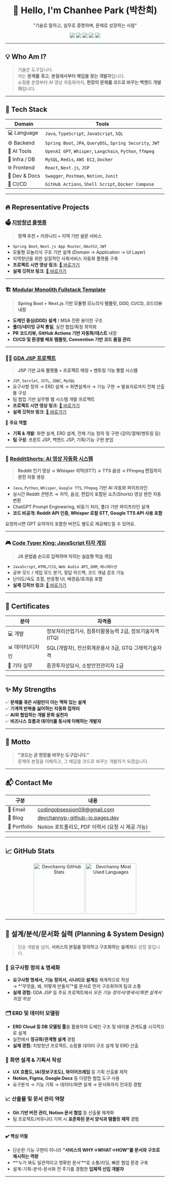 <!-- README.md -->

<h1 align="center">👋 Hello, I'm Chanhee Park (박찬희)</h1>
<p align="center">"기술로 말하고, 실무로 증명하며, 문제로 성장하는 사람"</p>

<p align="center">
  <img src="https://img.shields.io/badge/Backend-Java%20%7C%20Spring%20Boot-green?style=for-the-badge&logo=spring" />
  <img src="https://img.shields.io/badge/Frontend-React%20%7C%20Next.js%20%7C%20JSP-blue?style=for-the-badge&logo=react" />
  <img src="https://img.shields.io/badge/AI-GPT%20%7C%20Whisper%20%7C%20Langchain-orange?style=for-the-badge&logo=openai" />
  <img src="https://img.shields.io/badge/Database-MySQL%20%7C%20QueryDSL%20%7C%20SQL-yellow?style=for-the-badge&logo=mysql" />
  <img src="https://img.shields.io/badge/Infra-Docker%20%7C%20AWS-lightgrey?style=for-the-badge&logo=docker" />
</p>

---

## 💡 Who Am I?

> 기술은 도구입니다.  
> 저는 **문제를 겪고**, **본질에서부터 해답을 찾는 개발자**입니다.  
> 쇼핑몰 운영부터 AI 영상 자동화까지, **현장의 문제를 코드로 바꾸는 백엔드 개발자**입니다.

---

## 🧰 Tech Stack

| Domain | Tools |
|--------|-------|
| 💻 Language | `Java`, `TypeScript`, `JavaScript`, `SQL` |
| ⚙ Backend | `Spring Boot`, `JPA`, `QueryDSL`, `Spring Security`, `JWT` |
| 🤖 AI Tools | `OpenAI GPT`, `Whisper`, `Langchain`, `Python`, `ffmpeg` |
| 💾 Infra / DB | `MySQL`, `Redis`, `AWS EC2`, `Docker` |
| 🌐 Frontend | `React`, `Next.js`, `JSP` |
| 🧪 Dev & Docs | `Swagger`, `Postman`, `Notion`, `Junit` |
| 🚀 CI/CD | `GitHub Actions`, `Shell Script`, `Docker Compose` |

---

## 🔥 Representative Projects

### 🗳️ [지방청년 플랫폼](https://github.com/DevchannyP/JIBANGYOUNG)
> **정책 추천 + 커뮤니티 + 지역 기반 설문 서비스**
- `Spring Boot`, `Next.js App Router`, `OAuth2`, `JWT`
- 모듈형 모놀리식 구조 기반 설계 (Domain → Application → UI Layer)
- 지역청년을 위한 실질적인 사회서비스 자동화 플랫폼 구축
- **프로젝트 시연 영상 링크**: [🔗 바로가기](https://www.youtube.com/watch?v=b-ahpxBXyRU)
- **실제 깃허브 링크**: [🔗 바로가기](https://github.com/DevchannyP/JIBANGYOUNG)
---

### 🏗️ [Modular Monolith Fullstack Template](https://github.com/DevchannyP/MONO-MODULITH)
> **Spring Boot + Next.js 기반 모듈형 모노리식 템플릿, DDD, CI/CD, 코드리뷰 내장**
- **도메인 중심(DDD) 설계** / MSA 전환 용이한 구조  
- **폴더/네이밍 규칙 통일**, 실전 협업/확장 최적화  
- **PR 코드리뷰, GitHub Actions 기반 자동화/테스트** 내장  
- **CI/CD 및 환경별 배포 템플릿, Convention 기반 코드 품질 관리**

---

### 🧑‍🏫 [GDA JSP 프로젝트](https://github.com/DevchannyP/gda_jsp_project)
> **JSP 기반 교육 플랫폼 + 프로젝트 매칭 + 멘토링 기능 통합 시스템**
- `JSP`, `Servlet`, `JSTL`, `JDBC`, `MySQL`
- 요구사항 정의 → ERD 설계 → 화면설계서 → 기능 구현 → 발표자료까지 전체 산출물 구성
- 팀 협업 기반 실무형 웹 시스템 개발 프로젝트
- **프로젝트 시연 영상 링크**: [🔗 바로가기](https://www.youtube.com/watch?v=dD76U35wdmM)
- **실제 깃허브 링크**: [🔗 바로가기](https://github.com/DevchannyP/gda_jsp_project/tree/main)

👥 **주요 역할**
- **기획 & 개발**: 화면 설계, ERD 설계, 전체 기능 정의 및 구현 (강의/결제/멘토링 등)
- **팀 구성**: 프론트 JSP, 백엔드 JSP, 기획/기능 구현 분업

---

### 🧠 [RedditShorts: AI 영상 자동화 시스템](https://github.com/DevchannyP/redis-crawler)
> **Reddit 인기 영상 → Whisper 자막(STT) → TTS 음성 → FFmpeg 편집까지 완전 자동 생성**
- `Java`, `Python`, `Whisper`, `Google TTS`, `FFmpeg` 기반 AI 자동화 파이프라인
- 실시간 Reddit 콘텐츠 → 자막, 음성, 편집이 포함된 쇼츠(Shorts) 영상 완전 자동 변환
- ChatGPT Prompt Engineering, 비동기 처리, 폴더 기반 파이프라인 설계
- **코드 비공개: Reddit API 인증, Whisper 로컬 STT, Google TTS API 사용 포함**

요청하시면 GPT 요약까지 포함한 버전도 별도로 제공해드릴 수 있어요.

---

### 🎮 [Code Typer King: JavaScript 타자 게임](https://github.com/DevchannyP/javascript-typing-master)
> **JS 문법을 손으로 입력하며 익히는 실습형 학습 게임**
- `JavaScript`, `HTML/CSS`, `Web Audio API`, `DOM`, `애니메이션`
- 공부 모드 / 게임 모드 분기, 정답 피드백, 코드 개념 강조 기능
- 난이도/속도 조절, 반응형 UI, 배경음/효과음 포함
- **실제 깃허브 링크**: [🔗 바로가기](https://github.com/DevchannyP/javascript-typing-master/tree/main)

---

## 🧾 Certificates

| 분야 | 자격증 |
|------|--------|
| 💻 개발 | 정보처리산업기사, 컴퓨터활용능력 2급, 정보기술자격(ITQ) |
| 📊 데이터/디자인 | SQL(개발자), 전산회계운용사 3급, GTQ 그래픽기술자격 |
| 🧯 기타 실무 | 증권투자상담사, 소방안전관리자 1급 |

---

## ✨ My Strengths

✅ **문제를 겪은 사람만이 아는 맥락 있는 설계**  
✅ **기계적 반복을 싫어하는 자동화 집착러**  
✅ **AI와 협업하는 개발 문화 실천자**  
✅ **비즈니스 흐름과 데이터를 동시에 이해하는 개발자**

---

## 💬 Motto

> **"코드는 곧 현장을 바꾸는 도구입니다."**  
> 문제의 본질을 이해하고, 그 해답을 코드로 바꾸는 개발자가 되겠습니다.

---

## 📬 Contact Me

| 구분 | 내용 |
|------|------|
| 📧 Email | codingobsession09@gmail.com |
| 📝 Blog | [devchannyp-github-io.pages.dev](https://devchannyp-github-io.pages.dev/) |
| 💼 Portfolio | Notion 포트폴리오, PDF 이력서 (요청 시 제공 가능) |

---

## 📈 GitHub Stats

<p align="center">
  <!-- GitHub 통계 카드 -->
  <img 
    src="https://github-readme-stats.vercel.app/api?username=DevchannyP&show_icons=true&theme=tokyonight&hide_title=true&hide_rank=false&include_all_commits=true&count_private=true"
    height="160"
    alt="Devchanny GitHub Stats"
  />
  <!-- 언어 사용 통계 카드 -->
  <img 
    src="https://github-readme-stats.vercel.app/api/top-langs/?username=DevchannyP&layout=compact&theme=tokyonight&hide_title=true&langs_count=6"
    height="160"
    alt="Devchanny Most Used Languages"
  />
</p>

<!-- (기존 README.md 내용은 절대 수정하지 않음!) -->

---

## 📐 설계/분석/문서화 실력 (Planning & System Design)

> 단순 개발을 넘어, **서비스의 본질을 정의하고 구조화하는 설계자**로 성장 중입니다.

### 🧩 **요구사항 정의 & 명세화**
- **요구사항 명세서, 기능 정의서, 시나리오 설계**를 체계적으로 작성  
  → *“무엇을, 왜, 어떻게 만들지”*를 문서로 먼저 구조화하여 팀과 소통  
- **실제 경험:** GDA JSP 등 주요 프로젝트에서 *모든 기능 정의서/명세서/화면 설계서 직접 작성*

### 🗂 **ERD 및 데이터 모델링**
- **ERD Cloud 등 DB 모델링 툴**을 활용하여 도메인 구조 및 테이블 관계도를 시각적으로 설계  
- 실전에서 **정규화/관계형 설계** 경험  
- **실제 경험:** 지방청년 프로젝트, 쇼핑몰 데이터 구조 설계 및 ERD 산출

### 📝 **화면 설계 & 기획서 작성**
- **UX 흐름도, IA(정보구조도), 와이어프레임** 등 기획 산출물 제작  
- **Notion, Figma, Google Docs** 등 다양한 협업 도구 사용  
- 요구분석 → 기능 기획 → 데이터/화면 설계 → 문서화까지 전과정 경험

### 📈 **산출물 및 문서 관리 역량**
- **Git 기반 버전 관리, Notion 문서 협업** 등 산출물 체계화  
- 팀 프로젝트/커뮤니티 기여 시 **표준화된 문서 양식과 템플릿 제작** 경험

---

#### ✔️ **핵심 어필**
- 단순한 기능 구현이 아니라 **“서비스의 WHY→WHAT→HOW”를 문서와 구조로 제시하는 역량**
- **‘누가 봐도 일관적이고 명확한 문서’**로 소통/리딩, 빠른 협업 환경 구축  
- 설계-기획-분석-문서화 전 주기를 경험한 **입체적 신입 개발자**

---

